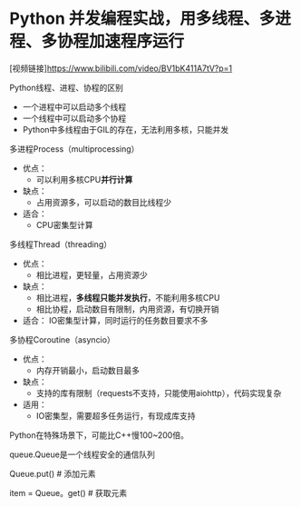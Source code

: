 # Python 并发编程实战，用多线程、多进程、多协程加速程序运行

[视频链接]https://www.bilibili.com/video/BV1bK411A7tV?p=1

Python线程、进程、协程的区别

+ 一个进程中可以启动多个线程
+ 一个线程中可以启动多个协程
+ Python中多线程由于GIL的存在，无法利用多核，只能并发

多进程Process（multiprocessing）

+ 优点：
    + 可以利用多核CPU**并行计算**
+ 缺点：
    + 占用资源多，可以启动的数目比线程少
+ 适合：
    + CPU密集型计算

多线程Thread（threading）

+ 优点：
    + 相比进程，更轻量，占用资源少
+ 缺点：
    + 相比进程，**多线程只能并发执行**，不能利用多核CPU
    + 相比协程，启动数目有限制，内用资源，有切换开销
+ 适合： IO密集型计算，同时运行的任务数目要求不多

多协程Coroutine（asyncio）

+ 优点：
    + 内存开销最小，启动数目最多
+ 缺点：
    + 支持的库有限制（requests不支持，只能使用aiohttp），代码实现复杂
+ 适用：
    + IO密集型，需要超多任务运行，有现成库支持

Python在特殊场景下，可能比C++慢100~200倍。

queue.Queue是一个线程安全的通信队列

Queue.put() # 添加元素

item = Queue。get() # 获取元素